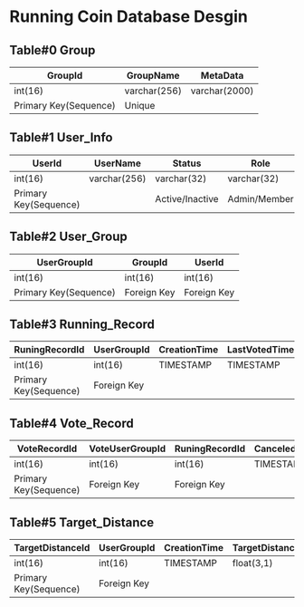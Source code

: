 # Running Coin Database Desgin

## Table#0 Group

| GroupId               | GroupName    | MetaData      |
| --------------------- | ------------ | ------------- |
| int(16)               | varchar(256) | varchar(2000) |
| Primary Key(Sequence) | Unique       |               |

## Table#1 User_Info

| UserId                | UserName     | Status          | Role         | Coins      | Icon | TotalDistance | MetaData      |
| --------------------- | ------------ | --------------- | ------------ | ---------- | ---- | ------------- | ------------- |
| int(16)               | varchar(256) | varchar(32)     | varchar(32)  | int(16)    | blob | float(9,1)    | varchar(2000) |
| Primary Key(Sequence) |              | Active/Inactive | Admin/Member | Default  0 |      |               |               |

## Table#2 User_Group

| UserGroupId           | GroupId     | UserId      |
| --------------------- | ----------- | ----------- |
| int(16)               | int(16)     | int(16)     |
| Primary Key(Sequence) | Foreign Key | Foreign Key |



## Table#3 Running_Record

| RuningRecordId        | UserGroupId | CreationTime | LastVotedTime | Status                            | Score  | SettledTime | EarnedCoins | Comments     | Evidence | Distance   |
| --------------------- | ----------- | ------------ | ------------- | --------------------------------- | ------ | ----------- | ----------- | ------------ | -------- | ---------- |
| int(16)               | int(16)     | TIMESTAMP    | TIMESTAMP     | varchar(32)                       | int(4) | TIMESTAMP   | int(16)     | varchar(256) | blob     | float(3,1) |
| Primary Key(Sequence) | Foreign Key |              |               | Submitted/Expired/Rejected/Passed |        |             |             |              |          |            |

## Table#4 Vote_Record

| VoteRecordId          | VoteUserGroupId | RuningRecordId | CanceledTime | Status         | Score  | Comments    | VotedTime |
| --------------------- | --------------- | -------------- | ------------ | -------------- | ------ | ----------- | --------- |
| int(16)               | int(16)         | int(16)        | TIMESTAMP    | varchar(32)    | int(4) | varchar(32) | TIMESTAMP |
| Primary Key(Sequence) | Foreign Key     | Foreign Key    |              | Voted/Canceled | 1 / -1 |             |           |

## Table#5 Target_Distance

| TargetDistanceId      | UserGroupId | CreationTime | TargetDistance |
| --------------------- | ----------- | ------------ | -------------- |
| int(16)               | int(16)     | TIMESTAMP    | float(3,1)     |
| Primary Key(Sequence) | Foreign Key |              |                |
